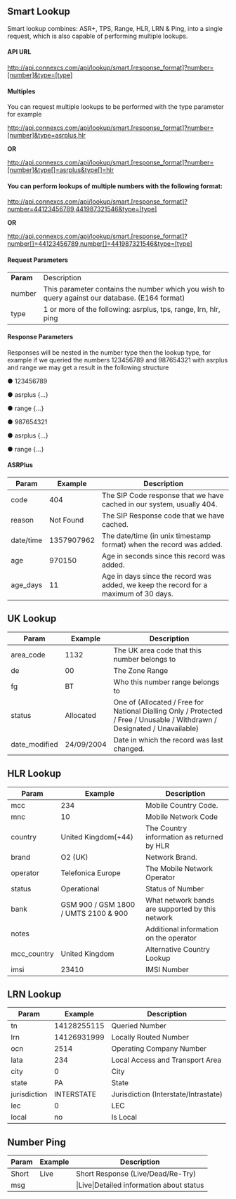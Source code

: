 <h2>Smart Lookup</h2>

Smart lookup combines: ASR+, TPS, Range, HLR, LRN & Ping, into a single request, which is also capable of performing multiple lookups.

<h4>API URL</h4>

http://api.connexcs.com/api/lookup/smart.[response_format]?number=[number]&type=[type]

<h4>Multiples</h4>

You can request multiple lookups to be performed with the type parameter for example

http://api.connexcs.com/api/lookup/smart.[response_format]?number=[number]&type=asrplus,hlr

<b>OR</b>

http://api.connexcs.com/api/lookup/smart.[response_format]?number=[number]&type[]=asrplus&type[]=hlr

<h4>You can perform lookups of multiple numbers with the following format:</h4>

http://api.connexcs.com/api/lookup/smart.[response_format]?number=44123456789,441987321546&type=[type]

<b>OR</b>

http://api.connexcs.com/api/lookup/smart.[response_format]?number[]=44123456789,number[]=441987321546&type=[type]

<h4>Request Parameters</h4>
<table>
<tr><td><b>Param</b></td><td>Description</td></tr>
<tr><td>number</td><td>This parameter contains the number which you wish to query against our database. (E164 format)</td></tr>
<tr><td>type</td><td>1 or more of the following: asrplus, tps, range, lrn, hlr, ping</td></tr>
</table>

<h4>Response Parameters</h4>

Responses will be nested in the number type then the lookup type, for example if we queried the numbers 123456789 and 987654321 with asrplus and range we may get a result in the following structure

&#x25cf; 123456789

&#x25cf; asrplus {...}

&#x25cf; range {...}

&#x25cf; 987654321

&#x25cf; asrplus {...}

&#x25cf; range {...}

<h4>ASRPlus</h4>
<table><thead><tr><th>Param</th>
<th>Example</th>
<th>Description</th>
</tr></thead><tbody><tr><td>code</td>
<td>404</td>
<td>The SIP Code response that we have cached in our system, usually 404.</td>
</tr><tr><td>reason</td>
<td>Not Found</td>
<td>The SIP Response code that we have cached. </td>
</tr><tr><td>date/time</td>
<td>1357907962</td>
<td>The date/time (in unix timestamp format) when the record was added.</td>
</tr><tr><td>age</td>
<td>970150</td>
<td>Age in seconds since this record was added.</td>
</tr><tr><td>age_days</td>
<td>11</td>
<td>Age in days since the record was added, we keep the record for a maximum of 30 days.</td>
</tr></tbody></table><h2><strong>UK Lookup</strong></h2>
<table class="table"><thead><tr><th>Param</th>
<th>Example</th>
<th>Description</th>
</tr></thead><tbody><tr><td>area_code</td>
<td>1132</td>
<td>The UK area code that this number belongs to</td>
</tr><tr><td>de</td>
<td>00</td>
<td>The Zone Range</td>
</tr><tr><td>fg</td>
<td>BT</td>
<td>Who this number range belongs to</td>
</tr><tr><td>status</td>
<td>Allocated</td>
<td>One of (Allocated / Free for National Dialling Only / Protected / Free / Unusable / Withdrawn / Designated / Unavailable)</td>
</tr><tr><td>date_modified</td>
<td>24/09/2004</td>
<td>Date in which the record was last changed.</td>
</tr></tbody></table><h2><strong>HLR Lookup</strong></h2>
<table class="table"><thead><tr><th>Param</th>
<th>Example</th>
<th>Description</th>
</tr></thead><tbody><tr><td>mcc</td>
<td>234</td>
<td>Mobile Country Code.</td>
</tr><tr><td>mnc</td>
<td>10</td>
<td>Mobile Network Code</td>
</tr><tr><td>country</td>
<td>United Kingdom(+44)</td>
<td>The Country information as returned by HLR</td>
</tr><tr><td>brand</td>
<td>O2 (UK)</td>
<td>Network Brand.</td>
</tr><tr><td>operator</td>
<td>Telefonica Europe</td>
<td>The Mobile Network Operator</td>
</tr><tr><td>status</td>
<td>Operational</td>
<td>Status of Number</td>
</tr><tr><td>bank</td>
<td>GSM 900 / GSM 1800 / UMTS 2100 &amp; 900</td>
<td>What network bands are supported by this network</td>
</tr><tr><td>notes</td>
<td> </td>
<td>Additional information on the operator</td>
</tr><tr><td>mcc_country</td>
<td>United Kingdom</td>
<td>Alternative Country Lookup</td>
</tr><tr><td>imsi</td>
<td>23410</td>
<td>IMSI Number</td>
</tr></tbody></table><h2><strong>LRN Lookup</strong></h2>
<table class="table"><thead><tr><th>Param</th>
<th>Example</th>
<th>Description</th>
</tr></thead><tbody><tr><td>tn</td>
<td>14128255115</td>
<td>Queried Number</td>
</tr><tr><td>lrn</td>
<td>14126931999</td>
<td>Locally Routed Number</td>
</tr><tr><td>ocn</td>
<td>2514</td>
<td>Operating Company Number</td>
</tr><tr><td>lata</td>
<td>234</td>
<td>Local Access and Transport Area</td>
</tr><tr><td>city</td>
<td>0</td>
<td>City</td>
</tr><tr><td>state</td>
<td>PA</td>
<td>State</td>
</tr><tr><td>jurisdiction</td>
<td>INTERSTATE</td>
<td>Jurisdiction (Interstate/Intrastate)</td>
</tr><tr><td>lec</td>
<td>0</td>
<td>LEC</td>
</tr><tr><td>local</td>
<td>no</td>
<td>Is Local</td>
</tr></tbody></table><h2><strong>Number Ping</strong></h2>
<table class="table"><thead><tr><th>Param</th>
<th>Example</th>
<th>Description</th>
</tr></thead><tbody><tr><td>Short</td>
<td>Live</td>
<td>Short Response (Live/Dead/Re-Try)</td>
</tr><tr><td>msg</td>
<td> </td>
<td>|Live|Detailed information about status</td></tr></tbody></table>
